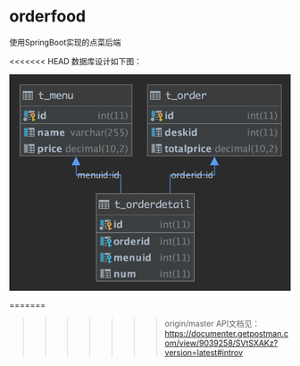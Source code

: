 # orderfood

使用SpringBoot实现的点菜后端

<<<<<<< HEAD
数据库设计如下图：

![数据库设计图](assert/orderfood数据库设计图.png)

=======
>>>>>>> origin/master
API文档见：https://documenter.getpostman.com/view/9039258/SVtSXAKz?version=latest#introv
